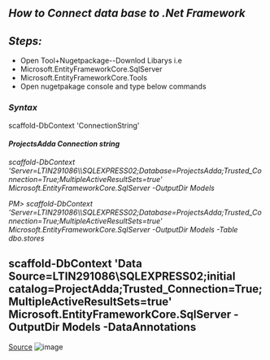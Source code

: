 <h2><i>How to Connect data base to .Net Framework</i></h2>

<h2><i>Steps:</i></h2>

* Open Tool+Nugetpackage--Downlod Libarys i.e
* Microsoft.EntityFrameworkCore.SqlServer
* Microsoft.EntityFrameworkCore.Tools 
* Open nugetpakage console and type below commands

<h3><i>Syntax</i></h3>
<p>scaffold-DbContext 'ConnectionString'</p>

<h4><i>ProjectsAdda Connection string</i></h4>

<p><i>scaffold-DbContext 'Server=LTIN291086\\SQLEXPRESS02;Database=ProjectsAdda;Trusted_Connection=True;MultipleActiveResultSets=true' Microsoft.EntityFrameworkCore.SqlServer -OutputDir Models</i></p>
<p><i>
PM> scaffold-DbContext 'Server=LTIN291086\\SQLEXPRESS02;Database=ProjectsAdda;Trusted_Connection=True;MultipleActiveResultSets=true' Microsoft.EntityFrameworkCore.SqlServer -OutputDir Models -Table dbo.stores  </i></p>

<h2>scaffold-DbContext 'Data Source=LTIN291086\SQLEXPRESS02;initial catalog=ProjectAdda;Trusted_Connection=True;MultipleActiveResultSets=true' Microsoft.EntityFrameworkCore.SqlServer -OutputDir Models -DataAnnotations</h2>

<a href="https://www.c-sharpcorner.com/article/entity-framework-5-with-net-core-mvc-database-first/">Source</a>
![image](https://user-images.githubusercontent.com/97591175/149938830-b60db6a1-0a29-4727-90c7-c6a7809251cb.png)

